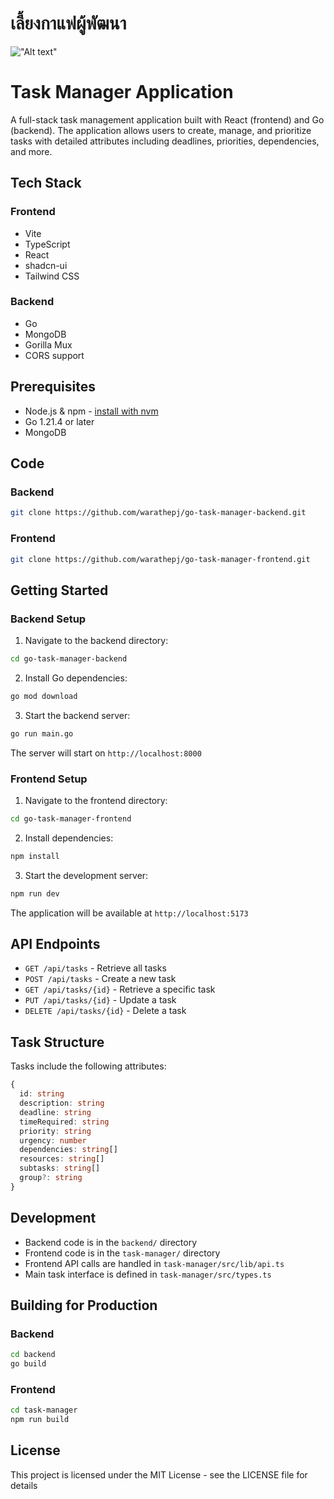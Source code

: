 # เลี้ยงกาแฟผู้พัฒนา

!["Alt text"](https://warathepj.github.io/js-ai-gallery/public/image/promptpay-20.png)

# Task Manager Application

A full-stack task management application built with React (frontend) and Go (backend). The application allows users to create, manage, and prioritize tasks with detailed attributes including deadlines, priorities, dependencies, and more.

## Tech Stack

### Frontend

- Vite
- TypeScript
- React
- shadcn-ui
- Tailwind CSS

### Backend

- Go
- MongoDB
- Gorilla Mux
- CORS support

## Prerequisites

- Node.js & npm - [install with nvm](https://github.com/nvm-sh/nvm#installing-and-updating)
- Go 1.21.4 or later
- MongoDB

## Code

### Backend

```bash
git clone https://github.com/warathepj/go-task-manager-backend.git
```

### Frontend

```bash
git clone https://github.com/warathepj/go-task-manager-frontend.git
```

## Getting Started

### Backend Setup

1. Navigate to the backend directory:

```bash
cd go-task-manager-backend
```

2. Install Go dependencies:

```bash
go mod download
```

3. Start the backend server:

```bash
go run main.go
```

The server will start on `http://localhost:8000`

### Frontend Setup

1. Navigate to the frontend directory:

```bash
cd go-task-manager-frontend
```

2. Install dependencies:

```bash
npm install
```

3. Start the development server:

```bash
npm run dev
```

The application will be available at `http://localhost:5173`

## API Endpoints

- `GET /api/tasks` - Retrieve all tasks
- `POST /api/tasks` - Create a new task
- `GET /api/tasks/{id}` - Retrieve a specific task
- `PUT /api/tasks/{id}` - Update a task
- `DELETE /api/tasks/{id}` - Delete a task

## Task Structure

Tasks include the following attributes:

```typescript
{
  id: string
  description: string
  deadline: string
  timeRequired: string
  priority: string
  urgency: number
  dependencies: string[]
  resources: string[]
  subtasks: string[]
  group?: string
}
```

## Development

- Backend code is in the `backend/` directory
- Frontend code is in the `task-manager/` directory
- Frontend API calls are handled in `task-manager/src/lib/api.ts`
- Main task interface is defined in `task-manager/src/types.ts`

## Building for Production

### Backend

```bash
cd backend
go build
```

### Frontend

```bash
cd task-manager
npm run build
```

## License

This project is licensed under the MIT License - see the LICENSE file for details

